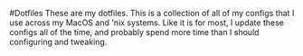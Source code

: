 #Dotfiles
These are my dotfiles. This is a collection of all of my configs that I use across my MacOS and 'nix
systems. Like it is for most, I update these configs all of the time, and probably spend
more time than I should configuring and tweaking.
